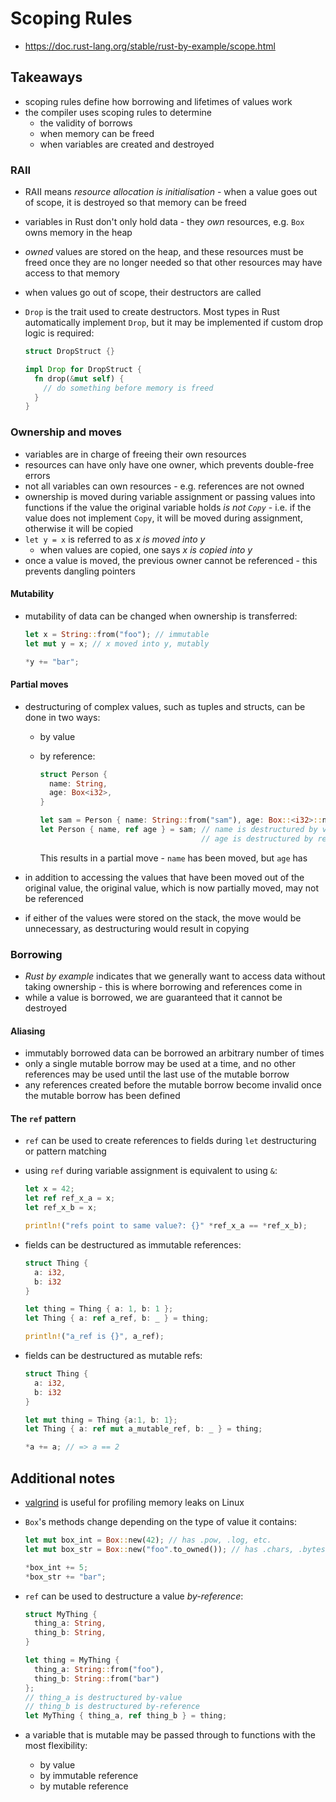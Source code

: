 # Scoping Rules

- https://doc.rust-lang.org/stable/rust-by-example/scope.html

## Takeaways

- scoping rules define how borrowing and lifetimes of values work
- the compiler uses scoping rules to determine
  - the validity of borrows
  - when memory can be freed
  - when variables are created and destroyed

### RAII

- RAII means _resource allocation is initialisation_ - when a value goes out of
  scope, it is destroyed so that memory can be freed
- variables in Rust don't only hold data - they _own_ resources, e.g. `Box` owns
  memory in the heap
- _owned_ values are stored on the heap, and these resources must be freed once
  they are no longer needed so that other resources may have access to that
  memory
- when values go out of scope, their destructors are called
- `Drop` is the trait used to create destructors. Most types in Rust
  automatically implement `Drop`, but it may be implemented if custom drop
  logic is required:

  ```rust
  struct DropStruct {}

  impl Drop for DropStruct {
    fn drop(&mut self) {
      // do something before memory is freed
    }
  }
  ```

### Ownership and moves

- variables are in charge of freeing their own resources
- resources can have only have one owner, which prevents double-free errors
- not all variables can own resources - e.g. references are not owned
- ownership is moved during variable assignment or passing values into functions
  if the value the original variable holds _is not `Copy`_ - i.e. if the value
  does not implement `Copy`, it will be moved during assignment, otherwise it
  will be copied
- `let y = x` is referred to as _x is moved into y_
  - when values are copied, one says _x is copied into y_
- once a value is moved, the previous owner cannot be referenced - this prevents
  dangling pointers

#### Mutability

- mutability of data can be changed when ownership is transferred:

  ```rust
  let x = String::from("foo"); // immutable
  let mut y = x; // x moved into y, mutably

  *y += "bar";
  ```

#### Partial moves

- destructuring of complex values, such as tuples and structs, can be done in
  two ways:

  - by value
  - by reference:

    ```rust
    struct Person {
      name: String,
      age: Box<i32>,
    }

    let sam = Person { name: String::from("sam"), age: Box::<i32>::new(42) };
    let Person { name, ref age } = sam; // name is destructured by value
                                        // age is destructured by reference
    ```

    This results in a partial move - `name` has been moved, but `age` has

- in addition to accessing the values that have been moved out of the original
  value, the original value, which is now partially moved, may not be referenced
- if either of the values were stored on the stack, the move would be
  unnecessary, as destructuring would result in copying

### Borrowing

- _Rust by example_ indicates that we generally want to access data without
  taking ownership - this is where borrowing and references come in
- while a value is borrowed, we are guaranteed that it cannot be destroyed

#### Aliasing

- immutably borrowed data can be borrowed an arbitrary number of times
- only a single mutable borrow may be used at a time, and no other references
  may be used until the last use of the mutable borrow
- any references created before the mutable borrow become invalid once the
  mutable borrow has been defined

#### The `ref` pattern

- `ref` can be used to create references to fields during `let` destructuring or
  pattern matching
- using `ref` during variable assignment is equivalent to using `&`:

  ```rust
  let x = 42;
  let ref ref_x_a = x;
  let ref_x_b = x;

  println!("refs point to same value?: {}" *ref_x_a == *ref_x_b);
  ```

- fields can be destructured as immutable references:

  ```rust
  struct Thing {
    a: i32,
    b: i32
  }

  let thing = Thing { a: 1, b: 1 };
  let Thing { a: ref a_ref, b: _ } = thing;

  println!("a_ref is {}", a_ref);
  ```

- fields can be destructured as mutable refs:

  ```rust
  struct Thing {
    a: i32,
    b: i32
  }

  let mut thing = Thing {a:1, b: 1};
  let Thing { a: ref mut a_mutable_ref, b: _ } = thing;

  *a += a; // => a == 2
  ```

## Additional notes

- [valgrind](https://valgrind.org/) is useful for profiling memory leaks on Linux
- `Box`'s methods change depending on the type of value it contains:

  ```rust
  let mut box_int = Box::new(42); // has .pow, .log, etc.
  let mut box_str = Box::new("foo".to_owned()); // has .chars, .bytes

  *box_int += 5;
  *box_str += "bar";
  ```

- `ref` can be used to destructure a value _by-reference_:

  ```rust
  struct MyThing {
    thing_a: String,
    thing_b: String,
  }

  let thing = MyThing {
    thing_a: String::from("foo"),
    thing_b: String::from("bar")
  };
  // thing_a is destructured by-value
  // thing_b is destructured by-reference
  let MyThing { thing_a, ref thing_b } = thing;
  ```

- a variable that is mutable may be passed through to functions with the most
  flexibility:
  - by value
  - by immutable reference
  - by mutable reference
